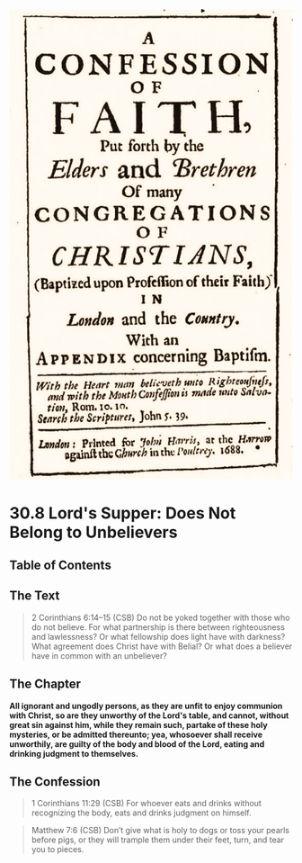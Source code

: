 <img class="intro-right" src="art-1689.png">

# 30.8 Lord's Supper: Does Not Belong to Unbelievers

## Table of Contents

<!-- toc -->

## The Text

>2 Corinthians 6:14–15 (CSB) Do not be yoked together with those who do not believe. For what partnership is there between righteousness and lawlessness? Or what fellowship does light have with darkness? What agreement does Christ have with Belial? Or what does a believer have in common with an unbeliever?

## The Chapter

**All ignorant and ungodly persons, as they are unfit to enjoy communion with Christ, so are they unworthy of the Lord's table, and cannot, without great sin against him, while they remain such, partake of these holy mysteries, or be admitted thereunto; yea, whosoever shall receive unworthily, are guilty of the body and blood of the Lord, eating and drinking judgment to themselves.**

<!-- 
This page discusses the exclusion of ignorant and ungodly persons from the Lord's Supper according to the New Testament. It explains that such individuals are unfit to enjoy communion with Christ and are unworthy of the Lord's table. Partaking in the Lord's Supper while remaining in such a state is considered a great sin and brings judgment upon themselves. The page includes references to 2 Corinthians 6:14-15 from the Christian Standard Bible (CSB) to support these points.
-->

## The Confession

>1 Corinthians 11:29 (CSB) For whoever eats and drinks without recognizing the body, eats and drinks judgment on himself.

>Matthew 7:6 (CSB) Don’t give what is holy to dogs or toss your pearls before pigs, or they will trample them under their feet, turn, and tear you to pieces.
